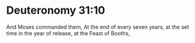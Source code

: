 # Deuteronomy 31:10

And Moses commanded them, At the end of every seven years, at the set time in the year of release, at the Feast of Booths,
